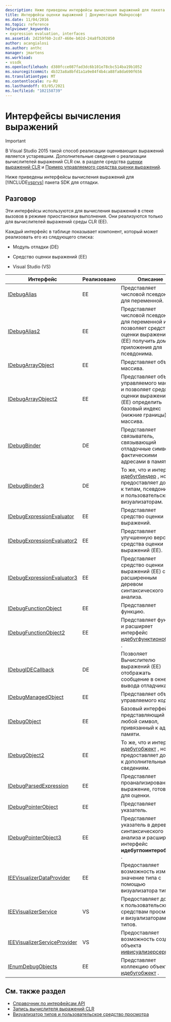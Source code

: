 ```yaml
---
description: Ниже приведены интерфейсы вычисления выражений для пакета SDK для отладки Visual Studio.
title: Интерфейсы оценки выражений | Документация Майкрософт
ms.date: 11/04/2016
ms.topic: reference
helpviewer_keywords:
- expression evaluation, interfaces
ms.assetid: 2d259f60-2cd7-460e-b02d-24a8fb202850
author: acangialosi
ms.author: anthc
manager: jmartens
ms.workload:
- vssdk
ms.openlocfilehash: d380fcce087fad3dc6b101e78cbc514ba19b1052
ms.sourcegitcommit: 4b323a8a8bfd1a1a9e84f4b4ca88fa8da690f656
ms.translationtype: MT
ms.contentlocale: ru-RU
ms.lasthandoff: 03/05/2021
ms.locfileid: "102158739"
---
```

# <a name="expression-evaluation-interfaces"></a>Интерфейсы вычисления выражений
> [!IMPORTANT]
> В Visual Studio 2015 такой способ реализации оценивающих выражений является устаревшим. Дополнительные сведения о реализации вычислителей выражений CLR см. в разделе средства [оценки выражений CLR](https://github.com/Microsoft/ConcordExtensibilitySamples/wiki/CLR-Expression-Evaluators) и [Пример управляемого средства оценки выражений](https://github.com/Microsoft/ConcordExtensibilitySamples/wiki/Managed-Expression-Evaluator-Sample).

 Ниже приведены интерфейсы вычисления выражений для [!INCLUDE[vsprvs](../../../code-quality/includes/vsprvs_md.md)] пакета SDK для отладки.

## <a name="discussion"></a>Разговор
 Эти интерфейсы используются для вычисления выражений в стеке вызовов в режиме приостановки выполнения. Они реализуются только для вычислителей выражений среды CLR (EE).

 Каждый интерфейс в таблице показывает компонент, который может реализовать его из следующего списка:

- Модуль отладки (DE)

- Средство оценки выражений (EE)

- Visual Studio (VS)

|Интерфейс|Реализовано|Описание|
|---------------|--------------------|-----------------|
|[IDebugAlias](../../../extensibility/debugger/reference/idebugalias.md)|EE|Представляет числовой псевдоним для переменной.|
|[IDebugAlias2](../../../extensibility/debugger/reference/idebugalias2.md)|EE|Представляет числовой псевдоним для переменной и позволяет средству оценки выражений (EE) получить домен приложения для псевдонима.|
|[IDebugArrayObject](../../../extensibility/debugger/reference/idebugarrayobject.md)|EE|Представляет объект массива.|
|[IDebugArrayObject2](../../../extensibility/debugger/reference/idebugarrayobject2.md)|EE|Представляет объект управляемого массива и позволяет средству оценки выражений (EE) определить базовый индекс (нижние границы) для массива.|
|[IDebugBinder](../../../extensibility/debugger/reference/idebugbinder.md)|DE|Представляет связыватель, связывающий отладочные символы с фактическими адресами в памяти.|
|[IDebugBinder3](../../../extensibility/debugger/reference/idebugbinder3.md)|DE|То же, что и интерфейс [идебугбиндер](../../../extensibility/debugger/reference/idebugbinder.md) , но предоставляет доступ к типам, псевдонимам и пользовательским визуализаторам.|
|[IDebugExpressionEvaluator](../../../extensibility/debugger/reference/idebugexpressionevaluator.md)|EE|Представляет средство оценки выражений.|
|[IDebugExpressionEvaluator2](../../../extensibility/debugger/reference/idebugexpressionevaluator2.md)|EE|Представляет улучшенную версию средства оценки выражений (EE).|
|[IDebugExpressionEvaluator3](../../../extensibility/debugger/reference/idebugexpressionevaluator3.md)|EE|Представляет средство оценки выражений (EE) с расширенным деревом синтаксического анализа.|
|[IDebugFunctionObject](../../../extensibility/debugger/reference/idebugfunctionobject.md)|EE|Представляет функцию.|
|[IDebugFunctionObject2](../../../extensibility/debugger/reference/idebugfunctionobject2.md)|EE|Представляет функцию и расширяет интерфейс [идебугфунктионобжект](../../../extensibility/debugger/reference/idebugfunctionobject.md) .|
|[IDebugIDECallback](../../../extensibility/debugger/reference/idebugidecallback.md)|DE|Позволяет Вычислителю выражений (EE) отображать сообщение в окне вывода отладчика.|
|[IDebugManagedObject](../../../extensibility/debugger/reference/idebugmanagedobject.md)|EE|Представляет объект управляемого кода.|
|[IDebugObject](../../../extensibility/debugger/reference/idebugobject.md)|EE|Базовый интерфейс, представляющий любой символ, привязанный к адресу памяти.|
|[IDebugObject2](../../../extensibility/debugger/reference/idebugobject2.md)|EE|То же, что и интерфейс [идебугобжект](../../../extensibility/debugger/reference/idebugobject.md) , но предоставляет доступ к дополнительным сведениям.|
|[IDebugParsedExpression](../../../extensibility/debugger/reference/idebugparsedexpression.md)|EE|Представляет проанализированное выражение, готовое для оценки.|
|[IDebugPointerObject](../../../extensibility/debugger/reference/idebugpointerobject.md)|EE|Представляет указатель.|
|[IDebugPointerObject3](../../../extensibility/debugger/reference/idebugpointerobject3.md)|EE|Представляет указатель в дереве синтаксического анализа и расширяет интерфейс **идебугпоинтеробжект** .|
|[IEEVisualizerDataProvider](../../../extensibility/debugger/reference/ieevisualizerdataprovider.md)|EE|Предоставляет возможность изменять значение типа с помощью визуализатора типов.|
|[IEEVisualizerService](../../../extensibility/debugger/reference/ieevisualizerservice.md)|VS|Предоставляет доступ к пользовательским средствам просмотра и визуализаторам типов.|
|[IEEVisualizerServiceProvider](../../../extensibility/debugger/reference/ieevisualizerserviceprovider.md)|VS|Предоставляет возможность создания объекта [иивисуализерсервице](../../../extensibility/debugger/reference/ieevisualizerservice.md) .|
|[IEnumDebugObjects](../../../extensibility/debugger/reference/ienumdebugobjects.md)|EE|Представляет коллекцию объектов [идебугобжект](../../../extensibility/debugger/reference/idebugobject.md) .|

## <a name="see-also"></a>См. также раздел
- [Справочник по интерфейсам API](../../../extensibility/debugger/reference/api-reference-visual-studio-debugging.md)
- [Запись вычислителя выражений CLR](../../../extensibility/debugger/writing-a-common-language-runtime-expression-evaluator.md)
- [Визуализатор типов и пользовательское средство просмотра](../../../extensibility/debugger/type-visualizer-and-custom-viewer.md)
